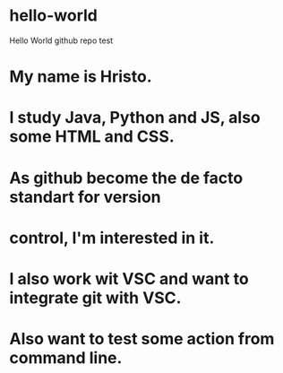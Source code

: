# hello-world
Hello World github repo test

# My name is Hristo.
# I study Java, Python and JS, also some HTML and CSS.
# As github become the de facto standart for version
# control, I'm interested in it.
# 
# I also work wit VSC and want to integrate git with VSC.
# Also want to test some action from command line.
